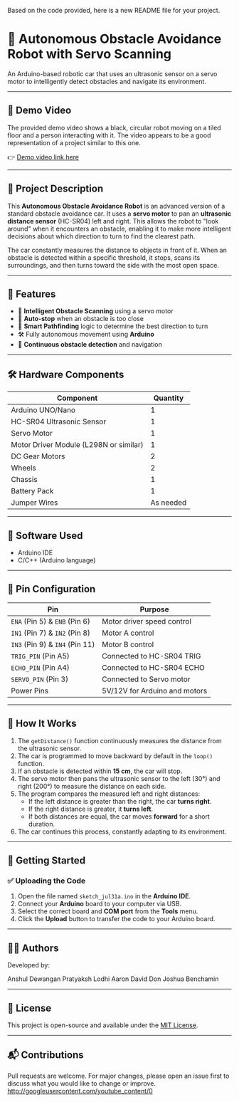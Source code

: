 Based on the code provided, here is a new README file for your project.

# 🤖 Autonomous Obstacle Avoidance Robot with Servo Scanning

An Arduino-based robotic car that uses an ultrasonic sensor on a servo motor to intelligently detect obstacles and navigate its environment.

-----

## 🎥 Demo Video

The provided demo video shows a black, circular robot moving on a tiled floor and a person interacting with it. The video appears to be a good representation of a project similar to this one.

👉 [Demo video link here](https://youtu.be/FEy6YuiIQD8)

-----

## 📌 Project Description

This **Autonomous Obstacle Avoidance Robot** is an advanced version of a standard obstacle avoidance car. It uses a **servo motor** to pan an **ultrasonic distance sensor** (HC-SR04) left and right. This allows the robot to "look around" when it encounters an obstacle, enabling it to make more intelligent decisions about which direction to turn to find the clearest path.

The car constantly measures the distance to objects in front of it. When an obstacle is detected within a specific threshold, it stops, scans its surroundings, and then turns toward the side with the most open space.

-----

## 🧠 Features

  - 🔄 **Intelligent Obstacle Scanning** using a servo motor
  - 🚫 **Auto-stop** when an obstacle is too close
  - 🧠 **Smart Pathfinding** logic to determine the best direction to turn
  - 🛠️ Fully autonomous movement using **Arduino**
  - 🤖 **Continuous obstacle detection** and navigation

-----

## 🛠️ Hardware Components

| Component | Quantity |
|-----------------------------------|----------|
| Arduino UNO/Nano | 1 |
| HC-SR04 Ultrasonic Sensor | 1 |
| Servo Motor | 1 |
| Motor Driver Module (L298N or similar) | 1 |
| DC Gear Motors | 2 |
| Wheels | 2 |
| Chassis | 1 |
| Battery Pack | 1 |
| Jumper Wires | As needed |

-----

## 🧰 Software Used

  - Arduino IDE
  - C/C++ (Arduino language)

-----

## 🔌 Pin Configuration

| Pin | Purpose |
|-----------------------------|--------------------------------------------|
| `ENA` (Pin 5) & `ENB` (Pin 6) | Motor driver speed control |
| `IN1` (Pin 7) & `IN2` (Pin 8) | Motor A control |
| `IN3` (Pin 9) & `IN4` (Pin 11)| Motor B control |
| `TRIG_PIN` (Pin A5) | Connected to HC-SR04 TRIG |
| `ECHO_PIN` (Pin A4) | Connected to HC-SR04 ECHO |
| `SERVO_PIN` (Pin 3) | Connected to Servo motor |
| Power Pins | 5V/12V for Arduino and motors |

-----

## 📜 How It Works

1.  The `getDistance()` function continuously measures the distance from the ultrasonic sensor.
2.  The car is programmed to move backward by default in the `loop()` function.
3.  If an obstacle is detected within **15 cm**, the car will stop.
4.  The servo motor then pans the ultrasonic sensor to the left (30°) and right (200°) to measure the distance on each side.
5.  The program compares the measured left and right distances:
      - If the left distance is greater than the right, the car **turns right**.
      - If the right distance is greater, it **turns left**.
      - If both distances are equal, the car moves **forward** for a short duration.
6.  The car continues this process, constantly adapting to its environment.

-----

## 🚀 Getting Started

### ✅ Uploading the Code

1.  Open the file named `sketch_jul31a.ino` in the **Arduino IDE**.
2.  Connect your **Arduino** board to your computer via USB.
3.  Select the correct board and **COM port** from the **Tools** menu.
4.  Click the **Upload** button to transfer the code to your Arduino board.

-----

## 👨‍💻 Authors

Developed by:

Anshul Dewangan
Pratyaksh Lodhi
Aaron David Don
Joshua Benchamin

-----

## 📝 License

This project is open-source and available under the [MIT License](https://www.google.com/search?q=LICENSE).

-----

## 📬 Contributions

Pull requests are welcome. For major changes, please open an issue first to discuss what you would like to change or improve.
http://googleusercontent.com/youtube_content/0
